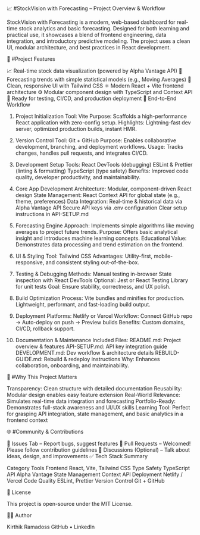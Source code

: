 📈 #StockVision with Forecasting – Project Overview & Workflow

StockVision with Forecasting is a modern, web-based dashboard for real-time stock analytics and basic forecasting. Designed for both learning and practical use, it showcases a blend of frontend engineering, data integration, and introductory predictive modeling. The project uses a clean UI, modular architecture, and best practices in React development.

🚀 #Project Features

📈 Real-time stock data visualization (powered by Alpha Vantage API)
🔮 Forecasting trends with simple statistical models (e.g., Moving Averages)
🎨 Clean, responsive UI with Tailwind CSS
⚛️ Modern React + Vite frontend architecture
⚙️ Modular component design with TypeScript and Context API
🧪 Ready for testing, CI/CD, and production deployment
🔁 End-to-End Workflow

1. Project Initialization
Tool: Vite
Purpose: Scaffolds a high-performance React application with zero-config setup.
Highlights: Lightning-fast dev server, optimized production builds, instant HMR.

3. Version Control
Tool: Git + GitHub
Purpose: Enables collaborative development, branching, and deployment workflows.
Usage: Tracks changes, handles pull requests, and integrates CI/CD.

5. Development Setup
Tools:
React DevTools (debugging)
ESLint & Prettier (linting & formatting)
TypeScript (type safety)
Benefits: Improved code quality, developer productivity, and maintainability.

7. Core App Development
Architecture: Modular, component-driven React design
State Management: React Context API for global state (e.g., theme, preferences)
Data Integration:
Real-time & historical data via Alpha Vantage API
Secure API keys via .env configuration
Clear setup instructions in API-SETUP.md

9. Forecasting Engine
Approach: Implements simple algorithms like moving averages to project future trends.
Purpose: Offers basic analytical insight and introduces machine learning concepts.
Educational Value: Demonstrates data processing and trend estimation on the frontend.

11. UI & Styling
Tool: Tailwind CSS
Advantages: Utility-first, mobile-responsive, and consistent styling out-of-the-box.

13. Testing & Debugging
Methods:
Manual testing in-browser
State inspection with React DevTools
Optional: Jest or React Testing Library for unit tests
Goal: Ensure stability, correctness, and UX polish.

15. Build Optimization
Process:
Vite bundles and minifies for production.
Lightweight, performant, and fast-loading build output.

17. Deployment
Platforms: Netlify or Vercel
Workflow: Connect GitHub repo → Auto-deploy on push → Preview builds
Benefits: Custom domains, CI/CD, rollback support.

19. Documentation & Maintenance
Included Files:
README.md: Project overview & features
API-SETUP.md: API key integration guide
DEVELOPMENT.md: Dev workflow & architecture details
REBUILD-GUIDE.md: Rebuild & redeploy instructions
Why: Enhances collaboration, onboarding, and maintainability.

🧠 #Why This Project Matters

Transparency: Clean structure with detailed documentation
Reusability: Modular design enables easy feature extension
Real-World Relevance: Simulates real-time data integration and forecasting
Portfolio-Ready: Demonstrates full-stack awareness and UI/UX skills
Learning Tool: Perfect for grasping API integration, state management, and basic analytics in a frontend context

🌐 #Community & Contributions

📂 Issues Tab – Report bugs, suggest features
🔀 Pull Requests – Welcomed! Please follow contribution guidelines
💬 Discussions (Optional) – Talk about ideas, design, and improvements
✅ Tech Stack Summary

Category	Tools
Frontend	React, Vite, Tailwind CSS
Type Safety	TypeScript
API	Alpha Vantage
State Management	Context API
Deployment	Netlify / Vercel
Code Quality	ESLint, Prettier
Version Control	Git + GitHub

📄 License

This project is open-source under the MIT License.

👨‍💻 Author

Kirthik Ramadoss
GitHub • LinkedIn

